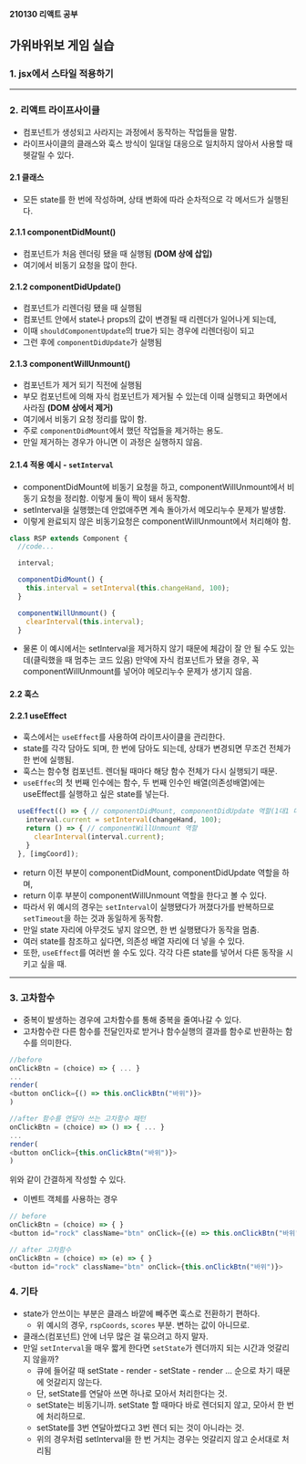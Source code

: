#### 210130 리액트 공부
## 가위바위보 게임 실습
### 1. jsx에서 스타일 적용하기
-------
### 2. 리액트 라이프사이클
- 컴포넌트가 생성되고 사라지는 과정에서 동작하는 작업들을 말함.
- 라이프사이클의 클래스와 훅스 방식이 일대일 대응으로 일치하지 않아서 사용할 때 헷갈릴 수 있다.
#### 2.1 클래스
- 모든 state를 한 번에 작성하며, 상태 변화에 따라 순차적으로 각 메서드가 실행된다.
#### 2.1.1 componentDidMount()
- 컴포넌트가 처음 렌더링 됐을 때 실행됨 **(DOM 상에 삽입)**
- 여기에서 비동기 요청을 많이 한다.
#### 2.1.2 componentDidUpdate()
- 컴포넌트가 리렌더링 됐을 때 실행됨
- 컴포넌트 안에서 state나 props의 값이 변경될 때 리렌더가 일어나게 되는데,
- 이때 `shouldComponentUpdate`의 true가 되는 경우에 리렌더링이 되고
- 그런 후에 `componentDidUpdate`가 실행됨
#### 2.1.3 componentWillUnmount()
- 컴포넌트가 제거 되기 직전에 실행됨
- 부모 컴포넌트에 의해 자식 컴포넌트가 제거될 수 있는데 이때 실행되고 화면에서 사라짐 **(DOM 상에서 제거)**
- 여기에서 비동기 요청 정리를 많이 함.
- 주로 `componentDidMount`에서 했던 작업들을 제거하는 용도.
- 만일 제거하는 경우가 아니면 이 과정은 실행하지 않음.
#### 2.1.4 적용 예시 - `setInterval`
- componentDidMount에 비동기 요청을 하고, componentWillUnmount에서 비동기 요청을 정리함. 이렇게 둘이 짝이 돼서 동작함.
- setInterval을 실행했는데 안없애주면 계속 돌아가서 메모리누수 문제가 발생함.
- 이렇게 완료되지 않은 비동기요청은 componentWillUnmount에서 처리해야 함.
```javascript
class RSP extends Component {
  //code...

  interval;

  componentDidMount() {
    this.interval = setInterval(this.changeHand, 100);
  }

  componentWillUnmount() {
    clearInterval(this.interval);
  }
```
- 물론 이 예시에서는 setInterval을 제거하지 않기 때문에 체감이 잘 안 될 수도 있는데(클릭했을 때 멈추는 코드 있음)
만약에 자식 컴포넌트가 됐을 경우, 꼭 componentWillUnmount를 넣어야 메모리누수 문제가 생기지 않음.
#### 2.2 훅스
#### 2.2.1 useEffect
- 훅스에서는 `useEffect`를 사용하여 라이프사이클을 관리한다.
- state를 각각 담아도 되며, 한 번에 담아도 되는데, 상태가 변경되면 무조건 전체가 한 번에 실행됨.
- 훅스는 함수형 컴포넌트. 렌더될 때마다 해당 함수 전체가 다시 실행되기 때문.
- `useEffec`의 첫 번째 인수에는 함수, 두 번째 인수인 배열(의존성배열)에는 useEffect를 실행하고 싶은 state를 넣는다.
```javascript
  useEffect(() => { // componentDidMount, componentDidUpdate 역할(1대1 대응은 아니지만 비슷)
    interval.current = setInterval(changeHand, 100);
    return () => { // componentWillUnmount 역할
      clearInterval(interval.current);
    }
  }, [imgCoord]);
```
- return 이전 부분이 componentDidMount, componentDidUpdate 역할을 하며,
- return 이후 부분이 componentWillUnmount 역할을 한다고 볼 수 있다.
- 따라서 위 예시의 경우는 `setInterval`이 실행됐다가 꺼졌다가를 반복하므로 `setTimeout`을 하는 것과 동일하게 동작함.
- 만일 state 자리에 아무것도 넣지 않으면, 한 번 실행됐다가 동작을 멈춤.
- 여러 state를 참조하고 싶다면, 의존성 배열 자리에 더 넣을 수 있다.
- 또한, `useEffect`를 여러번 쓸 수도 있다. 각각 다른 state를 넣어서 다른 동작을 시키고 싶을 때. 
--------
### 3. 고차함수
- 중복이 발생하는 경우에 고차함수를 통해 중복을 줄여나갈 수 있다.
- 고차함수란 다른 함수를 전달인자로 받거나 함수실행의 결과를 함수로 반환하는 함수를 의미한다.
```javascript
//before
onClickBtn = (choice) => { ... }
...
render(
<button onClick={() => this.onClickBtn("바위")}>
)

//after 함수를 연달아 쓰는 고차함수 패턴
onClickBtn = (choice) => () => { ... }
...
render(
<button onClick={this.onClickBtn("바위")}>
)
```
위와 같이 간결하게 작성할 수 있다.
- 이벤트 객체를 사용하는 경우
```javascript
// before
onClickBtn = (choice) => { }
<button id="rock" className="btn" onClick={(e) => this.onClickBtn("바위")}>

// after 고차함수
onClickBtn = (choice) => (e) => { }
<button id="rock" className="btn" onClick={this.onClickBtn("바위")}>
```
### 4. 기타
- state가 안쓰이는 부분은 클래스 바깥에 빼주면 훅스로 전환하기 편하다.
  - 위 예시의 경우, `rspCoords`, `scores` 부분. 변하는 값이 아니므로.
- 클래스(컴포넌트) 안에 너무 많은 걸 묶으려고 하지 말자.
- 만일 `setInterval`을 매우 짧게 한다면 `setState`가 렌더까지 되는 시간과 엇갈리지 않을까?
  - 큐에 들어갈 때 setState - render - setState - render ... 순으로 차기 때문에 엇갈리지 않는다.
  - 단, setState를 연달아 쓰면 하나로 모아서 처리한다는 것.
  - setState는 비동기니까. setState 할 때마다 바로 렌더되지 않고, 모아서 한 번에 처리하므로.
  - setState를 3번 연달아썼다고 3번 렌더 되는 것이 아니라는 것.
  - 위의 경우처럼 setInterval을 한 번 거치는 경우는 엇갈리지 않고 순서대로 처리됨
